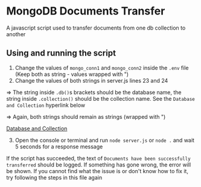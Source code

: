 # MongoDB Documents Transfer
A javascript script used to transfer documents from one db collection to another

## Using and running the script
1) Change the values of `mongo_conn1` and `mongo_conn2` inside the `.env` file (Keep both as string - values wrapped with ")
2) Change the values of both strings in server.js lines 23 and 24

=> The string inside `.db()`s brackets should be the database name, the string inside `.collection()` should be the collection name. See the `Database and Collection` hyperlink below

=> Again, both strings should remain as strings (wrapped with ")

[Database and Collection](https://cdn.glitch.com/4641af10-9c68-4dc4-b95c-80fac93ea67d%2F8A3DE75E-CE10-4DC4-96A4-BF8AF493329F.jpeg?v=1589989125357)

3) Open the console or terminal and run `node server.js` or `node .` and wait 5 seconds for a response message

If the script has succeeded, the text of `Documents have been successfully transferred` should be logged. If something has gone wrong, the error will be shown. If you cannot find what the issue is or don't know how to fix it, try following the steps in this file again